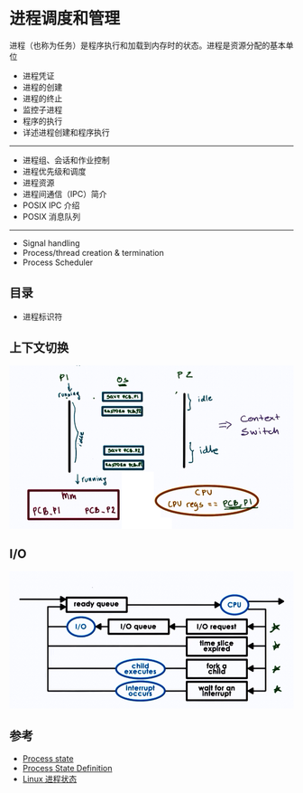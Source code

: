 # 进程调度和管理

进程（也称为任务）是程序执行和加载到内存时的状态。进程是资源分配的基本单位

* 进程凭证
* 进程的创建
* 进程的终止
* 监控子进程
* 程序的执行
* 详述进程创建和程序执行

---

* 进程组、会话和作业控制
* 进程优先级和调度
* 进程资源
* 进程间通信（IPC）简介
* POSIX IPC 介绍
* POSIX 消息队列

---

* Signal handling
* Process/thread creation & termination
* Process Scheduler

## 目录

* 进程标识符

## 上下文切换

![Context Switch](.images/context-switch.png)

## I/O

![进程 I/O](.images/process-io.png)

## 参考

* [Process state](https://en.wikipedia.org/wiki/Process_state)
* [Process State Definition](http://www.linfo.org/process_state.html)
* [Linux 进程状态](https://www.cnblogs.com/diegodu/p/9167671.html)